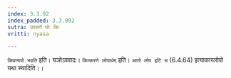 ```yaml
---
index: 3.3.92
index_padded: 3.3.092
sutra: उपसर्गे घोः किः
vritti: nyasa

---
```

`किप्रत्ययो भवति` इति। घञोऽपवादः। `कित्करणे लोपार्थम्` इति। `आतो लोप इटि च` (6.4.64) इत्याकारलोपो यथा स्यादिति।।